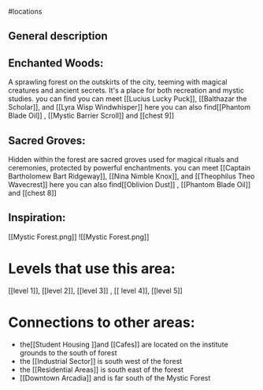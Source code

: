 #locations
## General description
## **Enchanted Woods:**
A sprawling forest on the outskirts of the city, teeming with magical creatures and ancient secrets. It's a place for both recreation and mystic studies. you can  find  you can meet  [[Lucius Lucky Puck]], [[Balthazar the Scholar]], and [[Lyra Wisp Windwhisper]]  here  you can also find[[Phantom Blade Oil]] , [[Mystic Barrier Scroll]]  and [[chest 9]]
## **Sacred Groves:**
Hidden within the forest are sacred groves used for magical rituals and ceremonies, protected by powerful enchantments. you can meet  [[Captain Bartholomew  Bart Ridgeway]], [[Nina Nimble Knox]], and [[Theophilus Theo Wavecrest]]  here  you can also find[[Oblivion Dust]] , [[Phantom Blade Oil]]  and [[chest 8]] 

## **Inspiration:**
[[Mystic Forest.png]]
![[Mystic Forest.png]]
# Levels that use this area:
[[level 1]], [[level 2]], [[level 3]] , [[ level 4]], [[level 5]]
# Connections to other areas:
- the[[Student Housing ]]and [[Cafes]]  are  located  on the institute grounds  to the south of  forest
-   the [[Industrial Sector]]  is south west of the forest
-  the [[Residential Areas]] is south east of the forest
- [[Downtown Arcadia]] and   is  far south of the  Mystic Forest

